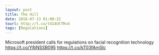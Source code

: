 ```yaml
---
layout: post
title: The Hill
date: 2018-07-13 01:00:22
tourl: http://t.co/t414UtTRv4
tags: [Regulations]
---
```

Microsoft president calls for regulations on facial recognition technology https://t.co/Y8iNSSB095 https://t.co/kT03fAmSlc